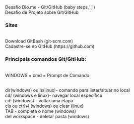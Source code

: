 Desafio Dio.me - Git/GitHub (baby steps,',',')
<br>Desafio de Projeto sobre Git/GitHub

<h3>Sites</h3>
<br>Download GitBash (git-scm.com)
<br>Cadastre-se no GitHub (https://github.com)

<h3>Principais comandos Git/GitHub:</h3>
<br>WINDOWS = cmd = Prompt de Comando</p>
<br>dir(windows) ou ls(linux)- comando para listar/situar no local
<br>cd/ (windows e linux)- navegar local específico
<br>cd: (windows) - voltar uma etapa
<br>cls ou ctrl+l (windows) ou clear (linux)
<br>TAB - completa o nome (windows)
<br>del workspace - deletar pasta (windows)
